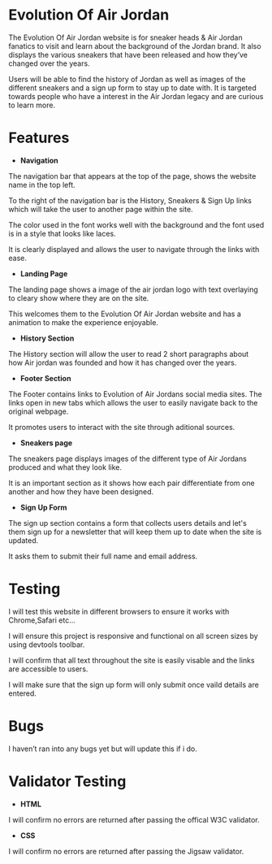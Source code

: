 # Evolution Of Air Jordan

The Evolution Of Air Jordan website is for sneaker heads & Air Jordan fanatics to visit and learn about the background of the Jordan brand. It also displays the various sneakers that have been released and how they’ve changed over the years.

Users will be able to find the history of Jordan as well as images of the different sneakers and a sign up form to stay up to date with. It is targeted towards people who have a interest in the Air Jordan legacy and are curious to learn more.



# Features

- __Navigation__

The navigation bar that appears at the top of the page, shows the website name in the top left.

To the right of the navigation bar is the History, Sneakers & Sign Up links which will take the user to another page within the site.

The color used in the font works well with the background and the font used is in a style that looks like laces. 

It is clearly displayed and allows the user to navigate through the links with ease.


- __Landing Page__

The landing page shows a image of the air jordan logo with text overlaying to cleary show where they are on the site.

This welcomes them to the Evolution Of Air Jordan website and has a animation to make the experience enjoyable.


- __History Section__

The History section will allow the user to read 2 short paragraphs about how Air jordan was founded and how it has changed over the years.

- __Footer Section__

The Footer contains links to Evolution of Air Jordans social media sites. The links open in new tabs which allows the user to easily navigate back to the original webpage.

It promotes users to interact with the site through aditional sources.

- __Sneakers page__

The sneakers page displays images of the different type of Air Jordans produced and what they look like.

It is an important section as it shows how each pair differentiate from one another and how they have been designed.


- __Sign Up Form__

The sign up section contains a form that collects users details and let's them sign up for a newsletter that will keep them up to date when the site is updated.

It asks them to submit their full name and email address.



# Testing

I will test this website in different browsers to ensure it works with Chrome,Safari etc...

I will ensure this project is responsive and functional on all screen sizes by using devtools toolbar.

I will confirm that all text throughout the site is easily visable and the links are accessible to users. 

I will make sure that the sign up form will only submit once vaild details are entered.


# Bugs

I haven’t ran into any bugs yet but will update this if i do.

# Validator Testing

- __HTML__

I will confirm no errors are returned after passing the offical W3C validator.

- __CSS__

I will confirm no errors are returned after passing the Jigsaw validator.
